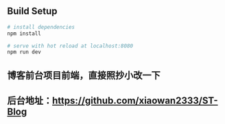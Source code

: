 

## Build Setup

``` bash
# install dependencies
npm install

# serve with hot reload at localhost:8080
npm run dev


```
## 博客前台项目前端，直接照抄小改一下
## 后台地址：<https://github.com/xiaowan2333/ST-Blog>
